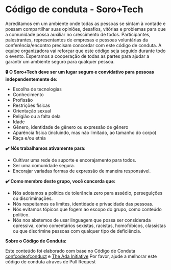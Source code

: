# Código de conduta - Soro+Tech

Acreditamos em um ambiente onde todas as pessoas se sintam à vontade e possam compartilhar suas opiniões, desafios, vitórias e problemas para que a comunidade possa auxiliar no crescimento de todos. Participantes, palestrantes, representantes de empresas e pessoas voluntárias da conferência/encontro precisam concordar com este código de conduta. A equipe organizadora vai reforçar que este código seja seguido durante todo o evento. Esperamos a cooperação de todas as partes para ajudar a garantir um ambiente seguro para qualquer pessoa.

**🔒 O Soro+Tech deve ser um lugar seguro e convidativo para pessoas independentemente de:**

-	Escolha de tecnologias
-	Conhecimento
-	Profissão
-	Restrições físicas
-	Orientação sexual
-	Religião ou a falta dela
-	Idade
-	Gênero, identidade de gênero ou expressão de gênero
-	Aparência física (incluindo, mas não limitado, ao tamanho do corpo)
-	Raça e/ou etnia

**✔️ Nós trabalhamos ativamente para:**

-	Cultivar uma rede de suporte e encorajamento para todos.
-	Ser uma comunidade segura.
-	Encorajar variadas formas de expressão de maneira responsável.

**✔️ Como membro deste grupo, você concorda que:**

-	Nós adotamos a política de tolerância zero para assédio, perseguições ou discriminações.
-	Nós respeitamos os limites, identidade e privacidade das pessoas.
-	Nós evitamos tópicos que fogem ao escopo do grupo, como conteúdo político.
-	Nós nos abstemos de usar linguagem que possa ser considerada opressiva, como comentários sexistas, racistas, homofóbicos, classistas ou que discrimine pessoas com qualquer tipo de deficiência.

**Sobre o Código de Conduta:**

Este conteúdo foi elaborado com base no Código de Conduta [confcodeofconduct](https://confcodeofconduct.com/) e [The Ada Initiative](https://geekfeminism.fandom.com/wiki/Conference_anti-harassment/Policy)
Por favor, ajude a melhorar este código de conduta atraves de Pull Request
